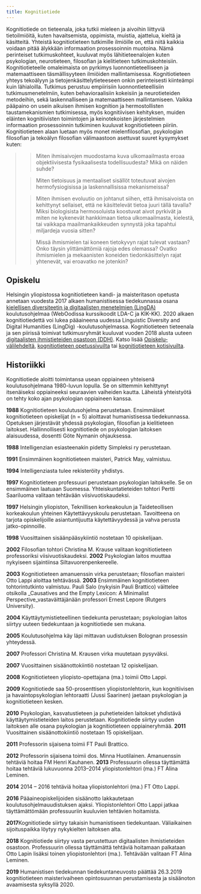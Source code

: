 ```yaml
---
title: Kognitiotiede
---
```


Kognitiotiede on tieteenala, joka tutkii mieleen ja aivoihin liittyviä tietoilmiöitä, kuten havaitsemista, oppimista, muistia, ajattelua, kieltä ja käsitteitä. Yhteistä kognitiotieteen tutkimille ilmiöille on, että niitä kaikkia voidaan pitää älykkään informaation prosessoinnin muotoina. Nämä perinteiset tutkimuskohteet, kuuluvat myös lähitieteenalojen kuten psykologian, neurotieteen, filosofian ja kielitieteen tutkimuskohteisiin. Kognitiotieteelle omaleimaista on pyrkimys luonnontieteelliseen ja matemaattiseen täsmällisyyteen ilmiöiden mallintamisessa. Kognitiotieteen yhteys tekoälyyn ja tietojenkäsittelytieteeseen onkin perinteisesti kiinteämpi kuin lähialoilla. Tutkimus perustuu empiirisiin luonnontieteellisiin tutkimusmenetelmiin, kuten behavioraalisiin kokeisiin ja neurotieteiden metodeihin, sekä laskennalliseen ja matemaattiseen mallintamiseen. Vaikka pääpaino on usein aikuisen ihmisen kognition ja hermostollisten taustamekanismien tutkimisessa, myös kognitiivisen kehityksen, muiden eläinten kognitiivisten toimintojen ja keinotekoisten järjestelmien informaation prosessoinnin tutkiminen kuuluvat kognitiotieteen piiriin. Kognitiotieteen alaan luetaan myös monet mielenfilosofian, psykologian filosofian ja tekoälyn filosofian välimaastoon asettuvat suuret kysymykset kuten:

> > Miten ihmisaivojen muodostama kuva ulkomaailmasta eroaa objektiivisesta fysikaalisesta todellisuudesta? Mikä on näiden suhde?
>
> > Miten tietoisuus ja mentaaliset sisällöt toteutuvat aivojen hermofysiogisissa ja laskennallisissa mekanismeissa?
>
> > Miten ihmisen evoluutio on johtanut siihen, että ihmisaivoista on kehittynyt sellaiset, että ne käsittelevät tietoa juuri tällä tavalla? Miksi biologisista hermosoluista koostuvat aivot pyrkivät ja miten ne kykenevät hankkimaan tietoa ulkomaailmasta, kielestä, tai vaikkapa maailmankaikkeuden synnystä joka tapahtui miljardeja vuosia sitten?
>
> > Missä ihmismielen tai koneen tietokyvyn rajat tulevat vastaan? Onko täysin ylittämättömiä rajoja edes olemassa? Ovatko ihmismielen ja mekaanisten koneiden tiedonkäsittelyn rajat yhtenevät, vai eroavatko ne jotenkin?

## Opiskelu

Helsingin yliopistossa kognitiotieteen kandi- ja maisteritason opetusta annetaan vuodesta 2017 alkaen humanistisessa tiedekunnassa osana [kielellisen diversiteetin ja digitaalisten menetelmien (LingDA)](https://www.helsinki.fi/en/programmes/master/linguistic-diversity-in-the-digital-age) koulutusohjelmaa (WebOodissa kurssikoodit LDA-C ja KIK-KK). 2020 alkaen kognitiotiedettä voi lukea pääaineena uudessa Linguistic Diversity and Digital Humanities (LingDig) -koulutusohjelmassa. Kognitiotieteen tieteenala ja sen piirissä toimivat tutkimusryhmät kuuluvat vuoden 2018 alusta uuteen [digitaalisten ihmistieteiden osastoon (DDH)](https://www.helsinki.fi/fi/humanistinen-tiedekunta/tutkimus/tieteenalat/digitaaliset-ihmistieteet). Katso lisää [Opiskelu-välilehdeltä](http://intelligenzia.fi/opiskelu), [kognitiotieteen opetussivuilta](https://wiki.helsinki.fi/x/hicGBQ) tai [kognitiotieteen kotisivuilta](https://blogs.helsinki.fi/cognitive-science/).

## Historiikki

Kognitiotiede aloitti toimintansa usean oppiaineen yhteisenä koulutusohjelmana 1980-luvun lopulla. Se on sittemmin kehittynyt itsenäiseksi oppiaineeksi seuraavien vaiheiden kautta. Läheistä yhteistyötä on tehty koko ajan psykologian oppiaineen kanssa.

**1988** Kognitiotieteen koulutusohjelma perustetaan. Ensimmäiset kognitiotieteen opiskelijat (n = 5) aloittavat humanistisessa tiedekunnassa. Opetuksen järjestävät yhdessä psykologian, filosofian ja kielitieteen laitokset. Hallinnollisesti kognitiotiede on psykologian laitoksen alaisuudessa, dosentti Göte Nymanin ohjauksessa.

**1988** Intelligenzian esiasteenakin pidetty Simpleksi ry perustetaan.

**1991** Ensimmäinen kognitiotieteen maisteri, Patrick May, valmistuu.

**1994** Intelligenziasta tulee rekisteröity yhdistys.

**1997** Kognitiotieteen professuuri perustetaan psykologian laitokselle. Se on ensimmäinen laatuaan Suomessa. Yhteiskuntatieteiden tohtori Pertti Saariluoma valitaan tehtävään viisivuotiskaudeksi.

**1997** Helsingin yliopiston, Teknillisen korkeakoulun ja Taideteollisen korkeakoulun yhteinen Käytettävyyskoulu perustetaan. Tavoitteena on tarjota opiskelijoille asiantuntijuutta käytettävyydessä ja vahva perusta jatko-opinnoille.

**1998** Vuosittainen sisäänpääsykiintiö nostetaan 10 opiskelijaan.

**2002** Filosofian tohtori Christina M. Krause valitaan kognitiotieteen professoriksi viisivuotiskaudeksi. **2002** Psykologian laitos muuttaa nykyiseen sijaintiinsa Siltavuorenpenkereelle.

**2003** Kognitiotieteen amanuenssin virka perustetaan; filosofian maisteri Otto Lappi aloittaa tehtävässä. **2003** Ensimmäinen kognitiotieteen tohtorintutkinto valmistuu. Pauli Salo (nykyisin Pauli Brattico) väittelee otsikolla \_Causatives and the Empty Lexicon: A Minimalist Perspective_vastaväittäjänään professori Ernest Lepore (Rutgers University).

**2004** Käyttäytymistieteellinen tiedekunta perustetaan; psykologian laitos siirtyy uuteen tiedekuntaan ja kognitiotiede sen mukana.

**2005** Koulutusohjelma käy läpi mittavan uudistuksen Bolognan prosessin yhteydessä.

**2007** Professori Christina M. Krausen virka muutetaan pysyväksi.

**2007** Vuosittainen sisäänottokiintiö nostetaan 12 opiskelijaan.

**2008** Kognitiotieteen yliopisto-opettajana (ma.) toimii Otto Lappi.

**2009** Kognitiotiede saa 50-prosenttisen yliopistonlehtorin, kun kognitiivisen ja havaintopsykologian lehtoraatti (Jussi Saarinen) jaetaan psykologian ja kognitiotieteen kesken.

**2010** Psykologian, kasvatustieteen ja puhetieteiden laitokset yhdistävä käyttäytymistieteiden laitos perustetaan. Kognitiotiede siirtyy uuden laitoksen alle osana psykologian ja kognitiotieteen oppiaineryhmää. **2011** Vuosittainen sisäänottokiintiö nostetaan 15 opiskelijaan.

**2011** Professorin sijaisena toimii FT Pauli Brattico.

**2012** Professorin sijaisena toimii dos. Minna Huotilainen. Amanuenssin tehtäviä hoitaa FM Henri Kauhanen. **2013** Professuurin ollessa täyttämättä hoitaa tehtäviä lukuvuonna 2013–2014 yliopistonlehtori (ma.) FT Alina Leminen.

**2014** 2014 – 2016 tehtäviä hoitaa yliopistonlehtori (ma.) FT Otto Lappi.

**2016** Pääaineopiskelijoiden sisäänotto lakkautetaan koulutusohjelmauudistuksen ajaksi. Yliopistonlehtori Otto Lappi jatkaa täyttämättömään professuuriin kuuluvien tehtävien hoitamista.

**2017**Kognitiotiede siirtyy takaisin humanistiseen tiedekuntaan. Väliaikainen sijoituspaikka löytyy nykykielten laitoksen alta.

**2018** Kognitiotiede siirtyy vasta perustettuun digitaalisten ihmistieteiden osastoon. Professuurin ollessa täyttämättä tehtäviä hoitamaan palkataan Otto Lapin lisäksi toinen yliopistonlehtori (ma.). Tehtävään valitaan FT Alina Leminen.

**2019** Humanistisen tiedekunnan tiedekuntaneuvosto päättää 26.3.2019 kognitiotieteen maisterivaiheen opintosuunnan perustamisesta ja sisäänoton avaamisesta syksyllä 2020.
